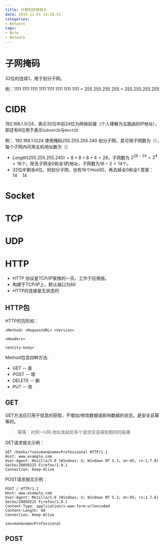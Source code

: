 ```yaml
---
title: 计算机网络相关
date: 2018-11-01 14:28:51
categories:
- Network
tags:
- Note
- Network
---
```

# 子网掩码

32位的连续1，用于划分子网。

例：1111 1111 1111 1111 1111 1111 1111 1111 = 255 255 255 255 = 255.255.255.255

# CIDR

192.168.1.0/24，表示32位中前24位为网络前缀（个人理解为主路由的IP地址），即还有8位用于表示`SubnetID`与`HostID`

例：
192.168.1.0/24 使用掩码255.255.255.240 划分子网，其可用子网数为（），每个子网内可用主机地址数为（）
* $Length(255.255.255.240)= 8+8+8+4 = 28$，子网数为 $2^{28-24}=2^4=16$个，除去子网全0和全1的地址，子网数为$16-2=14$个。
* 32位中剩余4位，同划分子网，也有$16$个HostID，再去掉全0和全1
答案： $14\quad14$

# Socket

# TCP

# UDP

# HTTP

* HTTP 协议是TCP/IP家族的一员，工作于应用层。
* 构建于TCP/IP上，默认端口为80
* HTTP的连接是无状态的

## HTTP包

HTTP的包形如：

    <Method> <RequestURL> <Version>

    <Headers>

    <entity-body>

Method包含四种方法:
- GET -- 查
- POST -- 增
- DELETE -- 删
- PUT -- 改

## GET

GET方法应只用于信息的获取，不增加/修改数据或影响数据的状态，是安全且幂等的。
> 幂等：对同一URL地址发起的多个请求应该得到相同的结果

GET请求报文示例：

    GET /books/?sex=man&name=Professional HTTP/1.1
    Host: www.example.com
    User-Agent: Mozilla/5.0 (Windows; U; Windows NT 5.1; en-US; rv:1.7.6)
    Gecko/20050225 Firefox/1.0.1
    Connection: Keep-Alive

POST请求报文示例：

    POST / HTTP/1.1
    Host: www.example.com
    User-Agent: Mozilla/5.0 (Windows; U; Windows NT 5.1; en-US; rv:1.7.6)
    Gecko/20050225 Firefox/1.0.1
    Content-Type: application/x-www-form-urlencoded
    Content-Length: 40
    Connection: Keep-Alive

    sex=man&name=Professional  

## POST